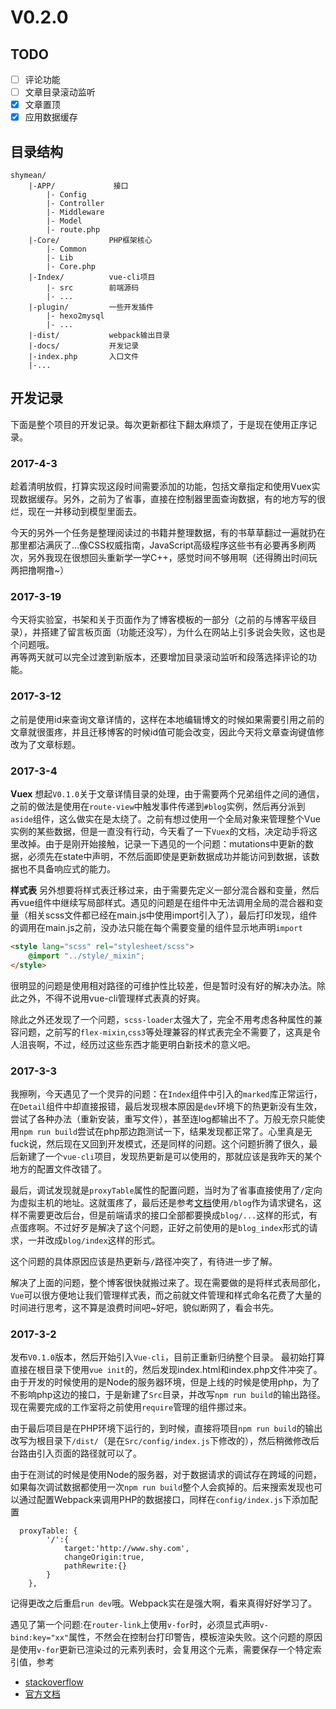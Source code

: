 V0.2.0
===


## TODO
* [ ] 评论功能
* [ ] 文章目录滚动监听
* [x] 文章置顶
* [x] 应用数据缓存

## 目录结构
```
shymean/ 
    |-APP/             接口
        |- Config
        |- Controller
        |- Middleware
        |- Model
        |- route.php
    |-Core/           PHP框架核心
        |- Common
        |- Lib
        |- Core.php
    |-Index/          vue-cli项目
        |- src        前端源码
        |- ...
    |-plugin/         一些开发插件
        |- hexo2mysql
        |- ...
    |-dist/           webpack输出目录
    |-docs/           开发记录
    |-index.php       入口文件
    |-...
```
## 开发记录
下面是整个项目的开发记录。每次更新都往下翻太麻烦了，于是现在使用正序记录。

### 2017-4-3
趁着清明放假，打算实现这段时间需要添加的功能，包括文章指定和使用Vuex实现数据缓存。另外，之前为了省事，直接在控制器里面查询数据，有的地方写的很烂，现在一并移动到模型里面去。

今天的另外一个任务是整理阅读过的书籍并整理数据，有的书草草翻过一遍就扔在那里都沾满灰了...像CSS权威指南，JavaScript高级程序这些书有必要再多刷两次，另外我现在很想回头重新学一学C++，感觉时间不够用啊（还得腾出时间玩两把撸啊撸~）

### 2017-3-19
今天将实验室，书架和关于页面作为了博客模板的一部分（之前的与博客平级目录），并搭建了留言板页面（功能还没写），为什么在网站上引多说会失败，这也是个问题哦。   
再等两天就可以完全过渡到新版本，还要增加目录滚动监听和段落选择评论的功能。

### 2017-3-12
之前是使用id来查询文章详情的，这样在本地编辑博文的时候如果需要引用之前的文章就很蛋疼，并且迁移博客的时候id值可能会改变，因此今天将文章查询键值修改为了文章标题。

### 2017-3-4
__Vuex__
想起`V0.1.0`关于文章详情目录的处理，由于需要两个兄弟组件之间的通信，之前的做法是使用在`route-view`中触发事件传递到`#blog`实例，然后再分派到`aside`组件，这么做实在是太绕了。之前有想过使用一个全局对象来管理整个Vue实例的某些数据，但是一直没有行动，今天看了一下`Vuex`的文档，决定动手将这里改掉。由于是刚开始接触，记录一下遇见的一个问题：mutations中更新的数据，必须先在state中声明，不然后面即使是更新数据成功并能访问到数据，该数据也不具备响应式的能力。

__样式表__
另外想要将样式表迁移过来，由于需要先定义一部分混合器和变量，然后再vue组件中继续写局部样式。遇见的问题是在组件中无法调用全局的混合器和变量（相关scss文件都已经在main.js中使用import引入了），最后打印发现，组件的调用在main.js之前，没办法只能在每个需要变量的组件显示地声明`import`
```html
<style lang="scss" rel="stylesheet/scss">
    @import "../style/_mixin";
</style>
```
很明显的问题是使用相对路径的可维护性比较差，但是暂时没有好的解决办法。除此之外，不得不说用vue-cli管理样式表真的好爽。

除此之外还发现了一个问题，`scss-loader`太强大了，完全不用考虑各种属性的兼容问题，之前写的`flex-mixin`,`css3`等处理兼容的样式表完全不需要了，这真是令人沮丧啊，不过，经历过这些东西才能更明白新技术的意义吧。


### 2017-3-3
我擦咧，今天遇见了一个灵异的问题：在`Index`组件中引入的`marked`库正常运行，在`Detail`组件中却直接报错，最后发现根本原因是`dev`环境下的热更新没有生效，尝试了各种办法（重新安装，重写文件），甚至连log都输出不了。万般无奈只能使用`npm run build`尝试在php那边跑测试一下，结果发现都正常了。心里真是无fuck说，然后现在又回到开发模式，还是同样的问题。这个问题折腾了很久，最后新建了一个`vue-cli`项目，发现热更新是可以使用的，那就应该是我昨天的某个地方的配置文件改错了。

最后，调试发现就是`proxyTable`属性的配置问题，当时为了省事直接使用了`/`定向为虚拟主机的地址。这就蛋疼了，最后还是参考[文档](https://vuejs-templates.github.io/webpack/proxy.html)使用`/blog`作为请求键名，这样不需要更改后台，但是前端请求的接口全部都要换成`blog/...`这样的形式，有点蛋疼啊。不过好歹是解决了这个问题，正好之前使用的是`blog_index`形式的请求，一并改成`blog/index`这样的形式。

这个问题的具体原因应该是热更新与`/`路径冲突了，有待进一步了解。

解决了上面的问题，整个博客很快就搬过来了。现在需要做的是将样式表局部化，`Vue`可以很方便地让我们管理样式表，而之前就文件管理和样式命名花费了大量的时间进行思考，这不算是浪费时间吧~好吧，貌似断网了，看会书先。

### 2017-3-2
发布`V0.1.0`版本，然后开始引入`Vue-cli`，目前正重新归纳整个目录。
最初始打算直接在根目录下使用`vue init`的，然后发现index.html和index.php文件冲突了。由于开发的时候使用的是Node的服务器环境，但是上线的时候是使用php，为了不影响php这边的接口，于是新建了`Src`目录，并改写`npm run build`的输出路径。现在需要完成的工作室将之前使用`require`管理的组件挪过来。

由于最后项目是在PHP环境下运行的，到时候，直接将项目`npm run build`的输出改写为根目录下`/dist/`（是在`Src/config/index.js`下修改的），然后稍微修改后台路由引入页面的路径就可以了。

由于在测试的时候是使用Node的服务器，对于数据请求的调试存在跨域的问题，如果每次调试数据都使用一次`npm run build`整个人会疯掉的。后来搜索发现也可以通过配置Webpack来调用PHP的数据接口，同样在`config/index.js`下添加配置
```
  proxyTable: {
        '/':{
            target:'http://www.shy.com',
            changeOrigin:true,
            pathRewrite:{}
        }
    },
```
记得更改之后重启`run dev`哦。Webpack实在是强大啊，看来真得好好学习了。

遇见了第一个问题:在`router-link`上使用`v-for`时，必须显式声明`v-bind:key="xx"`属性，不然会在控制台打印警告，模板渲染失败。这个问题的原因是使用`v-for`更新已渲染过的元素列表时，会复用这个元素，需要保存一个特定索引值，参考
* [stackoverflow](http://stackoverflow.com/questions/42476942/console-warning-component-lists-rendered-with-v-for-should-have-explicit-keys)
* [官方文档](https://vuejs.org/v2/guide/list.html#Mutation-Methods)


